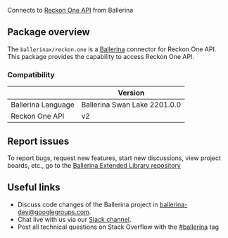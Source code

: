 Connects to [Reckon One API](https://developer.reckon.com/api-details#api=reckon-one-api-v2) from Ballerina

## Package overview
The `ballerinax/reckon.one` is a [Ballerina](https://ballerina.io/) connector for Reckon One API.
This package provides the capability to access Reckon One API.

### Compatibility
|                               | Version                         |
|-------------------------------|---------------------------------|
| Ballerina Language            | Ballerina Swan Lake 2201.0.0      | 
| Reckon One API                | v2                              |

## Report issues
To report bugs, request new features, start new discussions, view project boards, etc., go to the [Ballerina Extended Library repository](https://github.com/ballerina-platform/ballerina-extended-library)

## Useful links
- Discuss code changes of the Ballerina project in [ballerina-dev@googlegroups.com](mailto:ballerina-dev@googlegroups.com).
- Chat live with us via our [Slack channel](https://ballerina.io/community/slack/).
- Post all technical questions on Stack Overflow with the [#ballerina](https://stackoverflow.com/questions/tagged/ballerina) tag
